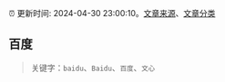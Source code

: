 :alarm_clock: 更新时间: 2024-04-30 23:00:10。[文章来源](/README.md)、[文章分类](/TAGS.md)

## 百度


> 关键字：`baidu`、`Baidu`、`百度`、`文心`



